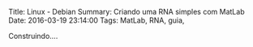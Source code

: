 Title: Linux - Debian
Summary: Criando uma RNA simples com MatLab
Date: 2016-03-19 23:14:00
Tags: MatLab, RNA, guia,

Construindo....
